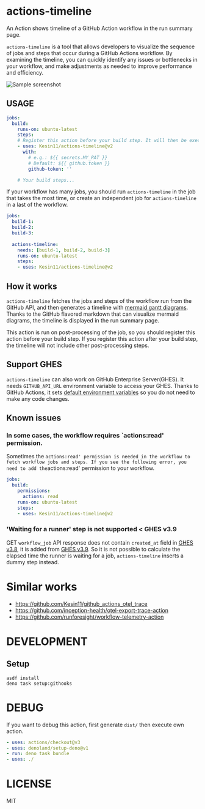 # actions-timeline

An Action shows timeline of a GitHub Action workflow in the run summary page.

`actions-timeline` is a tool that allows developers to visualize the sequence of jobs and steps that occur during a GitHub Actions workflow. By examining the timeline, you can quickly identify any issues or bottlenecks in your workflow, and make adjustments as needed to improve performance and efficiency.

![Sample screenshot](https://user-images.githubusercontent.com/1324862/268660777-5ee9fffd-6ef7-4960-9632-3589cb7138e1.png)

## USAGE

```yaml
jobs:
  build:
    runs-on: ubuntu-latest
    steps:
    # Register this action before your build step. It will then be executed at the end of the job post-processing.
    - uses: Kesin11/actions-timeline@v2
      with:
        # e.g.: ${{ secrets.MY_PAT }}
        # Default: ${{ github.token }}
        github-token: ''

    # Your build steps...
```

If your workflow has many jobs, you should run `actions-timeline` in the job
that takes the most time, or create an independent job for `actions-timeline` in
a last of the workflow.

```yaml
jobs:
  build-1:
  build-2:
  build-3:
  
  actions-timeline:
    needs: [build-1, build-2, build-3]
    runs-on: ubuntu-latest
    steps:
    - uses: Kesin11/actions-timeline@v2
```

## How it works

`actions-timeline` fetches the jobs and steps of the workflow run from the GitHub API, and then generates a timeline with [mermaid gantt diagrams](https://mermaid.js.org/syntax/gantt.html). Thanks to the GitHub flavored markdown that can visualize mermaid diagrams, the timeline is displayed in the run summary page.

This action is run on post-processing of the job, so you should register this action before your build step. If you register this action after your build step, the timeline will not include other post-processing steps.

## Support GHES

`actions-timeline` can also work on GitHub Enterprise Server(GHES). It needs `GITHUB_API_URL` environment variable to access your GHES. Thanks to GitHub Actions, it sets [default environment variables](https://docs.github.com/en/actions/learn-github-actions/variables#default-environment-variables) so you do not need to make any code changes.

## Known issues

### In some cases, the workflow requires `actions:read' permission.

Sometimes the `actions:read' permission is needed in the workflow to fetch workflow jobs and steps. If you see the following error, you need to add the`actions:read' permission to your workflow.

```yaml
jobs:
  build:
    permissions:
      actions: read
    runs-on: ubuntu-latest
    steps:
    - uses: Kesin11/actions-timeline@v2
```

### 'Waiting for a runner' step is not supported < GHES v3.9

GET `workflow_job` API response does not contain `created_at` field in [GHES v3.8](https://docs.github.com/en/enterprise-server@3.8/rest/actions/workflow-jobs#get-a-job-for-a-workflow-run), it is added from [GHES v3.9](https://docs.github.com/en/enterprise-server@3.9/rest/actions/workflow-jobs?apiVersion=2022-11-28). So it is not possible to calculate the elapsed time the runner is waiting for a job, `actions-timeline` inserts a dummy step instead.

# Similar works

- https://github.com/Kesin11/github_actions_otel_trace
- https://github.com/inception-health/otel-export-trace-action
- https://github.com/runforesight/workflow-telemetry-action

# DEVELOPMENT

## Setup

```
asdf install
deno task setup:githooks
```

# DEBUG

If you want to debug this action, first generate `dist/` then execute own
action.

```yaml
- uses: actions/checkout@v3
- uses: denoland/setup-deno@v1
- run: deno task bundle
- uses: ./
```

# LICENSE

MIT

